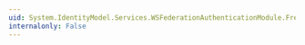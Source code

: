 ```yaml
---
uid: System.IdentityModel.Services.WSFederationAuthenticationModule.Freshness
internalonly: False
---
```

